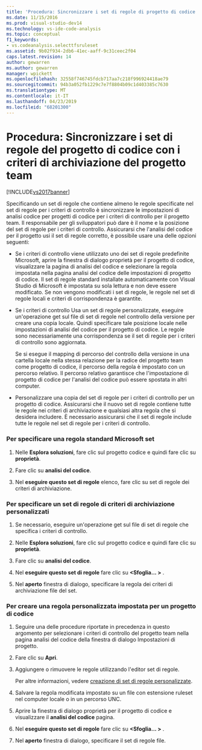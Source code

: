 ```yaml
---
title: 'Procedura: Sincronizzare i set di regole di progetto di codice con i criteri di controllo del progetto Team | Microsoft Docs'
ms.date: 11/15/2016
ms.prod: visual-studio-dev14
ms.technology: vs-ide-code-analysis
ms.topic: conceptual
f1_keywords:
- vs.codeanalysis.selecttfsruleset
ms.assetid: 9b02f934-2db6-41ec-aaff-9c31ceec2f04
caps.latest.revision: 14
author: gewarren
ms.author: gewarren
manager: wpickett
ms.openlocfilehash: 32558f746745fdcb717aa7c218f996924418ae79
ms.sourcegitcommit: 94b3a052fb1229c7e7f8804b09c1d403385c7630
ms.translationtype: MT
ms.contentlocale: it-IT
ms.lasthandoff: 04/23/2019
ms.locfileid: "68201300"
---
```

# <a name="how-to-synchronize-code-project-rule-sets-with-team-project-check-in-policy"></a>Procedura: Sincronizzare i set di regole del progetto di codice con i criteri di archiviazione del progetto team
[!INCLUDE[vs2017banner](../includes/vs2017banner.md)]

Specificando un set di regole che contiene almeno le regole specificate nel set di regole per i criteri di controllo è sincronizzare le impostazioni di analisi codice per progetti di codice per i criteri di controllo per il progetto team. Il responsabile per gli sviluppatori può dare è il nome e la posizione del set di regole per i criteri di controllo. Assicurarsi che l'analisi del codice per il progetto usi il set di regole corretto, è possibile usare una delle opzioni seguenti:  
  
- Se i criteri di controllo viene utilizzato uno dei set di regole predefinite Microsoft, aprire la finestra di dialogo proprietà per il progetto di codice, visualizzare la pagina di analisi del codice e selezionare la regola impostata nella pagina analisi del codice delle impostazioni di progetto di codice. Il set di regole standard installate automaticamente con Visual Studio di Microsoft è impostata su sola lettura e non deve essere modificato. Se non vengono modificati i set di regole, le regole nel set di regole locali e criteri di corrispondenza è garantite.  
  
- Se i criteri di controllo Usa un set di regole personalizzate, eseguire un'operazione get sul file di set di regole nel controllo della versione per creare una copia locale. Quindi specificare tale posizione locale nelle impostazioni di analisi del codice per il progetto di codice. Le regole sono necessariamente una corrispondenza se il set di regole per i criteri di controllo sono aggiornata.  
  
     Se si esegue il mapping di percorso del controllo della versione in una cartella locale nella stessa relazione per la radice del progetto team come progetto di codice, il percorso della regola è impostato con un percorso relativo. Il percorso relativo garantisce che l'impostazione di progetto di codice per l'analisi del codice può essere spostata in altri computer.  
  
- Personalizzare una copia del set di regole per i criteri di controllo per un progetto di codice. Assicurarsi che il nuovo set di regole contiene tutte le regole nei criteri di archiviazione e qualsiasi altra regola che si desidera includere. È necessario assicurarsi che il set di regole include tutte le regole nel set di regole per i criteri di controllo.  
  
### <a name="to-specify-a-microsoft-standard-rule-set"></a>Per specificare una regola standard Microsoft set  
  
1. Nelle **Esplora soluzioni**, fare clic sul progetto codice e quindi fare clic su **proprietà**.  
  
2. Fare clic su **analisi del codice**.  
  
3. Nel **eseguire questo set di regole** elenco, fare clic su set di regole dei criteri di archiviazione.  
  
### <a name="to-specify-a-custom-check-in-policy-rule-set"></a>Per specificare un set di regole di criteri di archiviazione personalizzati  
  
1. Se necessario, eseguire un'operazione get sul file di set di regole che specifica i criteri di controllo.  
  
2. Nelle **Esplora soluzioni**, fare clic sul progetto codice e quindi fare clic su **proprietà**.  
  
3. Fare clic su **analisi del codice**.  
  
4. Nel **eseguire questo set di regole** fare clic su  **\<Sfoglia... >** .  
  
5. Nel **aperto** finestra di dialogo, specificare la regola dei criteri di archiviazione file del set.  
  
### <a name="to-create-a-custom-rule-set-for-a-code-project"></a>Per creare una regola personalizzata impostata per un progetto di codice  
  
1. Seguire una delle procedure riportate in precedenza in questo argomento per selezionare i criteri di controllo del progetto team nella pagina analisi del codice della finestra di dialogo Impostazioni di progetto.  
  
2. Fare clic su **Apri**.  
  
3. Aggiungere o rimuovere le regole utilizzando l'editor set di regole.  
  
     Per altre informazioni, vedere [creazione di set di regole personalizzate](../code-quality/creating-custom-code-analysis-rule-sets.md).  
  
4. Salvare la regola modificata impostato su un file con estensione ruleset nel computer locale o in un percorso UNC.  
  
5. Aprire la finestra di dialogo proprietà per il progetto di codice e visualizzare il **analisi del codice** pagina.  
  
6. Nel **eseguire questo set di regole** fare clic su  **\<Sfoglia... >** .  
  
7. Nel **aperto** finestra di dialogo, specificare il set di regole file.
